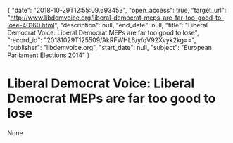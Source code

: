 {
  "date": "2018-10-29T12:55:09.693453", 
  "open_access": true, 
  "target_url": "http://www.libdemvoice.org/liberal-democrat-meps-are-far-too-good-to-lose-40160.html", 
  "description": null, 
  "end_date": null, 
  "title": "Liberal Democrat Voice: Liberal Democrat MEPs are far too good to lose", 
  "record_id": "20181029T125509/AkRFWHL6/y/qV92Xvyk2kg==", 
  "publisher": "libdemvoice.org", 
  "start_date": null, 
  "subject": "European Parliament Elections 2014"
}

# Liberal Democrat Voice: Liberal Democrat MEPs are far too good to lose

None